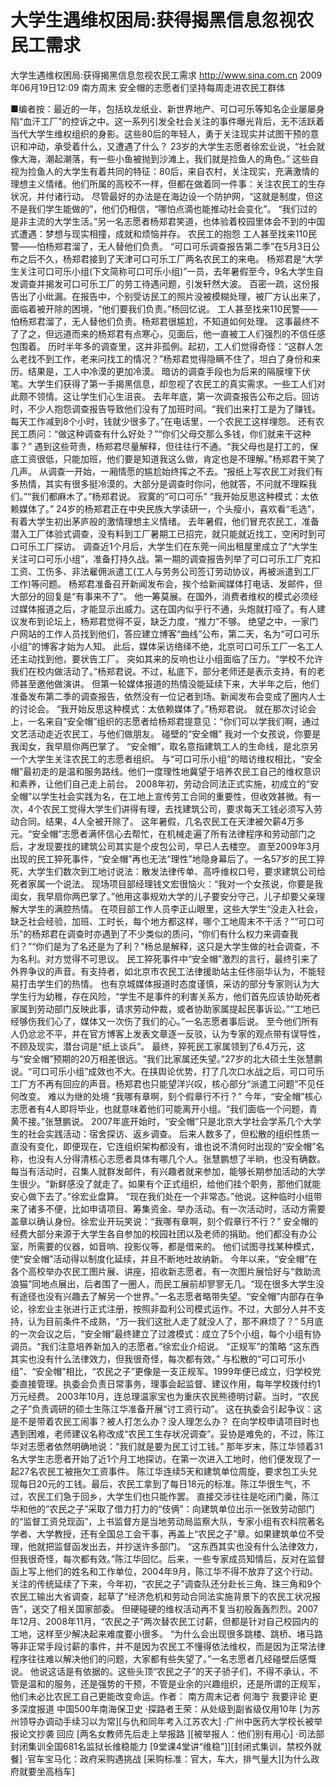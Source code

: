 # 大学生遇维权困局:获得揭黑信息忽视农民工需求

大学生遇维权困局:获得揭黑信息忽视农民工需求
http://www.sina.com.cn  2009年06月19日12:09  南方周末
安全帽的志愿者们坚持每周走进农民工群体

■编者按：最近的一年，包括玖龙纸业、新世界地产、可口可乐等知名企业屡屡身陷“血汗工厂”的控诉之中。这一系列引发全社会关注的事件曝光背后，无不活跃着当代大学生维权组织的身影。这些80后的年轻人，勇于关注现实并试图干预的意识和冲动，承受着什么，又遭遇了什么？
23岁的大学生志愿者徐宏业说，“社会就像大海，潮起潮落，有一些小鱼被抛到沙滩上，我们就是捡鱼人的角色。”
这些自视为捡鱼人的大学生有着共同的特征：80后，来自农村，关注现实，充满激情的理想主义情绪。他们所属的高校不一样，但都在做着同一件事：关注农民工的生存状况，并付诸行动。
尽管最好的办法是在海边设一个防护网，“这就是制度，但这不是我们学生能做的”，他们仍相信，“哪怕点滴也能推动社会变化”。
“我们过的是非主流的大学生活。”另一名志愿者杨郑君笑道，也体验着校园里体会不到的中国式遭遇：梦想与现实相撞，成就和烦恼并存。
农民工的抱怨
工人甚至找来110民警——怕杨郑君溜了，无人替他们负责。
“可口可乐调查报告第二季”在5月3日公布之后不久，杨郑君接到了天津可口可乐工厂两名农民工的来电。
杨郑君是“大学生关注可口可乐小组(下文简称可口可乐小组)”一员，去年暑假至今，9名大学生自发调查并揭发可口可乐工厂的劳工待遇问题，引发轩然大波。
百密一疏，这份报告出了小纰漏。在报告中，个别受访民工的照片没被模糊处理，被厂方认出来了，面临着被开除的困境，“他们要我们负责。”杨回忆说。
工人甚至找来110民警——怕杨郑君溜了，无人替他们负责。杨郑君很尴尬，不知道如何处理。
这事最终不了了之，但远道而来的杨郑君有点寒心，见面后，他一直被工人们强烈的不信任感包围着。
历时半年多的调查里，这并非孤例。起初，工人们觉得奇怪：“这群人怎么老找不到工作，老来问找工的情况？”杨郑君觉得隐瞒不住了，坦白了身份和来历。结果是，工人中冷漠的更加冷漠。
暗访的调查手段也为后来的隔膜埋下伏笔。大学生们获得了第一手揭黑信息，却忽视了农民工的真实需求。一些工人们对此颇不领情。这让学生们心生沮丧。
去年年底，第一次调查报告公布之后。回访时，不少人抱怨调查报告导致他们没有了加班时间。“我们出来打工是为了赚钱。每天工作减到8个小时，钱就少很多了。”在电话里，一个农民工这样埋怨。
还有农民工质问：“做这种调查有什么好处？”“你们父母交那么多钱，你们就来干这种事？”
遇到这些苛责，杨郑君尽量解释，但往往行不通。“我父母也是打工的，保底工资很低，只能加班，他们要是知道我这么做，肯定也是不理解。”杨郑君干笑了几声。
从调查一开始，一厢情愿的尴尬始终挥之不去。“报纸上写农民工对我们有多热情，其实有很多挺冷漠的。大部分是调查时你问，他就答，不问就不理睬我们。”“我们都麻木了。”杨郑君说。
寂寞的“可口可乐”
“我开始反思这种模式：太依赖媒体了。”
24岁的杨郑君正在中央民族大学读研一，个头瘦小，喜欢看“毛选”，有着大学生初出茅庐般的激情理想主义情绪。
去年暑假，他们冒充农民工，准备潜入工厂体验式调查，没有料到工厂暑期工已招完，就只能就近找工，空闲时到可口可乐工厂探访。
调查近1个月后，大学生们在东莞一间出租屋里成立了“大学生关注可口可乐小组”，准备打持久战。第一期的调查报告列举了可口可乐工厂克扣工资、工伤多、非法雇佣派遣工(工人与劳务公司签订劳动协议，再被派遣到工厂工作)等问题。
杨郑君准备召开新闻发布会，挨个给新闻媒体打电话、发邮件，但大部分的回复是“有事来不了”。
他一筹莫展。在国外，消费者维权的模式必须经过媒体报道之后，才能显示出威力。这在国内似乎行不通，头炮就打哑了。有人建议发布到论坛上，杨郑君觉得不妥，缺乏力度，“推力”不够。
绝望之中，一家门户网站的工作人员找到他们，答应建立博客“曲线”公布，第二天，名为“可口可乐小组”的博客才始为人知。
此后，媒体采访络绎不绝，北京可口可乐工厂一名工人还主动找到他，要状告工厂。
突如其来的反响也让小组面临了压力。“学校不允许我们在校内做活动了。”杨郑君说。不过，私底下，部分老师还是表示支持，有的老师甚至邀他做演讲。
但第一轮媒体报道的热情没能延续下来，大半年之后，他们准备发布第二季的调查报告，依然没有一位记者到场。新闻发布会变成了圈内人士的讨论会。
“我开始反思这种模式：太依赖媒体了。”杨郑君说。
就在那次讨论会上，一名来自“安全帽”组织的志愿者给杨郑君提意见：“你们可以学我们啊，通过文艺活动走近农民工，与他们做朋友。
碰壁的“安全帽”
我对一个女孩说，你要是我闺女，我早扇你两巴掌了。
“安全帽”，取名意指建筑工人的生命线，是北京另一个大学生关注农民工的志愿者组织。
与“可口可乐小组”的暗访维权相比，“安全帽”最初走的是温和服务路线。他们一度理性地冀望于培养农民工自己的维权意识和素养，让他们自己走上前台。
2008年初，劳动合同法正式实施，初成立的“安全帽”以学生社会实践为名，在工地上宣传劳工合同的重要性，但收效甚微。有一次，4个农民工觉得大学生们讲得有理，去找建筑公司，要求每天工钱必须写入劳动合同。结果，4人全被开除了。
这年暑假，几名农民工在天津被欠薪4万多元。“安全帽”志愿者满怀信心去帮忙，在机械走遍了所有法律程序和劳动部门之后，才发现要找的建筑公司其实是个皮包公司，早已人去楼空。
直至2009年3月出现的民工猝死事件，“安全帽”再也无法“理性”地隐身幕后了。一名57岁的民工猝死，大学生们数次到工地讨说法：散发法律传单、高呼维权口号，要求建筑公司给死者家属一个说法。
现场项目部经理钱文宏很恼火：“我对一个女孩说，你要是我闺女，我早扇你两巴掌了。”他用这事规劝大学的儿子要安分守己，儿子却要父亲理解大学生的满腔热情。
在项目部工作人员李正山眼里，这些大学生“没走入社会，缺乏社会经验，加班、工时长，每个地方都这样，哪个工地周末不干活？”“可口可乐”的杨郑君在调查时亦遇到了不少类似的质问，“你们有什么权力来调查我们？”“你们是为了名还是为了利？”杨总是解释，这只是大学生做的社会调查，不为名利。对方觉得不可思议。
民工猝死事件中“安全帽”激烈的言行，最终引来了外界争议的声音。有支持者，如北京市农民工法律援助站主任佟丽华认为，不能轻易打击学生们的热情。
也有京城媒体报道时态度谨慎，采访的部分专家则认为大学生行为幼稚，存在风险，“学生不是事件的利害关系方，他们首先应该协助死者家属到劳动部门反映此事，请求劳动仲裁，或者协助家属提起民事诉讼。”“工地已经够伤我们心了，媒体又一次伤了我们的心。”一名志愿者事后说。
至今他们所有人仍忿忿不平，并在官方博客上发表文章逐一反驳，认为专家的观点带有误导性，不顾及现实，潜台词是“纸上谈兵”。
最终，猝死民工家属领到了6.4万元，这与“安全帽”预期的20万相差很远。“我们比家属还失望。”27岁的北大硕士生张慧鹏说。“可口可乐小组”成效也不大。在挟舆论优势，打了几次口水战之后，可口可乐工厂方不再有回应的声音。杨郑君也只能望洋兴叹，核心部分“派遣工问题”不见任何改变。
难以为继的处境
“我哪有章啊，刻个假章行不行？”
今年，“安全帽”核心志愿者有4人即将毕业，也就意味着他们可能离开小组。“我们面临一个问题，青黄不接。”张慧鹏说。
2007年底开始时，“安全帽”只是北京大学社会学系几个大学生的社会实践活动：宿舍探访、返乡调查。
后来人数多了，但松散的组织性质一直没有变化，即便现在，它连组织架构都没有，谁也说不清何时出现的“安全帽”名称，也没有人分得清核心志愿者具体有哪几个人。张慧鹏想了半晌，也没有确数。
每当有活动时，召集人就群发邮件，有兴趣者就来参加，能够长期参加活动的大学生很少。“新鲜感没了就走了。如果有个正式组织，给他们挂个职务，那他们就能安心做下去了。”徐宏业盘算。
“现在我们处在一个非常态。”他说。这种临时小组带来了诸多不便，比如申请项目、筹集资金、举办活动。有一次活动时，活动方需要盖章以确认身份。徐宏业开玩笑说：“我哪有章啊，刻个假章行不行？”
安全帽的经费大部分来源于大学生各自参加的校园社团以及老师的捐助。他们都没有办公室，所需要的仪器，如音响、投影仪等，都是借来的。
他们试图寻找某种模式，使“安全帽”活动得以制度化延续，并且不断地吐故纳新。
今年以来，“安全帽”在各个高校举办农民工图片展、讲座，招收新志愿者。有一次图片展恰好与“救助流浪猫”同地点展出，后者围了一圈人，而民工展前却寥寥无几。“现在很多大学生没有途径也没有兴趣去了解另一个世界。”一名志愿者略带失望。“安全帽”内部存在争论，徐宏业主张进行正式注册，按照非盈利公司模式运作。不过，大部分人并不支持，认为目前条件不成熟，“万一我们这批人走了就没人了，那不麻烦了？”
5月底的一次会议之后，“安全帽”最终建立了过渡模式：成立了5个小组，每个小组有协调员。“我们注意培养新加入的志愿者。”徐宏业介绍说。
“正规军”的策略
“这东西其实也没有什么法律效力，但我很奇怪，每次都有效。”
与松散的“可口可乐小组”、“安全帽”相比，“农民之子”更像是一支正规军。1999年便已成立，归学校党委直接管理。执委会负责日常事务，理事会起监督、建议作用，每年学校拨付约1万元经费。
2003年10月，连总理温家宝也为重庆农民熊德明讨薪。当时，“农民之子”负责调研的硕士生陈江华准备开展“讨工资行动”。
这在执委会引起争议：这是不是带着农民工闹事？被人打怎么办？没人理怎么办？
在向学校申请项目时也遇到困难，老师建议名称改成“农民工生存状况调查”。妥协是难免的，不过，陈江华对志愿者依然明确地说：“我们就是要为民工讨工钱。”
那年岁末，陈江华领着31名大学生志愿者开始了近1个月工地探访。在第一次进入工地时，他们便发现了一起27名农民工被拖欠工资事件。
陈江华连续5天和建筑单位周旋，要求包工头兑现每日20元的工钱。最后，农民工拿到了每日18元的标准。陈江华很生气，不过，农民工们急于回乡，大学生们也只能作罢。
直接交涉往往是吃闭门羹，陈江华和他的“农民之子”采取了借力打力的“伎俩”：向建筑单位出示一张致劳动部门的“监督工资兑现函”，上书监督方是当地劳动局监察大队，专家小组有农科院著名学者、大学教授，还有全国总工会干事，再盖上“农民之子”章。如果建筑单位不受理，他就把监督函发出去，并抄送许多部门。
“这东西其实也没有什么法律效力，但我很奇怪，每次都有效。”陈江华回忆。后来，一些专家成员知情后，反对在监督函上写上他们的姓名和工作单位，2004年9月，陈江华不得不放弃了这个行动。
关注的传统延续了下来，今年初，“农民之子”调查队还分赴长三角、珠三角和9个农民工输出大省调查，起草了“经济危机和劳动合同法实施背景下的农民工状况报告”，送交了相关国家部委。
但硬碰硬的维权活动再不复当初般轰轰烈烈。2007年12月、2008年11月，“农民之子”两次替农民工讨薪，但都是针对自己校园内的工地，这样至少解决起来难度要小很多。
“为什么会出现很多跳楼、跳桥、堵马路等非正常手段讨薪的事件，并不是因为农民工不懂得依法维权，而是因为正常法律程序往往难以解决他们的问题，大家都有些失望了。”一名志愿者几经碰壁后感慨说。
他说这话是有依据的。这些头顶“农民之子”的天子骄子们，不得不承认，不管是温和的服务，还是强势的干预，不管是业余的兴趣组织，还是所谓的正规军，他们未必比农民工自己更能改变命运。作者： 南方周末记者 何海宁
我要评论
更多深度报道
中国500年南海保卫史
·探路者王荣：从处级到副省级仅用10年
[为苏州领导办调动手续习以为常][与仇和同年考入江苏农大]
·广州中医药大学校长被举报论文抄袭 回应
[两名女教师先后走上举报路 ][被举报人：他们别有用心]
·司法部封闭集训全国681名监狱长维稳能力
[9堂课4堂讲“维稳”]][封闭式集训，禁校外就餐]
·官车宝马化：政府采购遇挑战
[采购标准：官大，车大，排气量大][为什么政府就要坐高档车]

